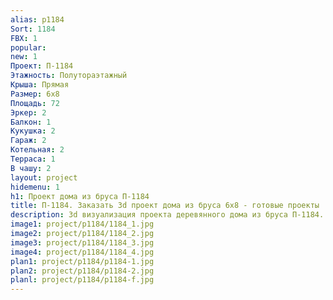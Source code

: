 ```yaml
---
alias: p1184
Sort: 1184
FBX: 1
popular: 
new: 1
Проект: П-1184
Этажность: Полутораэтажный
Крыша: Прямая
Размер: 6х8
Площадь: 72
Эркер: 2
Балкон: 1
Кукушка: 2
Гараж: 2
Котельная: 2
Терраса: 1
В чашу: 2
layout: project
hidemenu: 1
h1: Проект дома из бруса П-1184
title: П-1184. Заказать 3d проект дома из бруса 6х8 - готовые проекты
description: 3d визуализация проекта деревянного дома из бруса П-1184. Площадь 72 м2, размер 6х8. Вы можете внести любые изменения в проект.
image1: project/p1184/1184_1.jpg
image2: project/p1184/1184_2.jpg
image3: project/p1184/1184_3.jpg
image4: project/p1184/1184_4.jpg
plan1: project/p1184/p1184-1.jpg
plan2: project/p1184/p1184-2.jpg
planl: project/p1184/p1184-f.jpg
---
```

